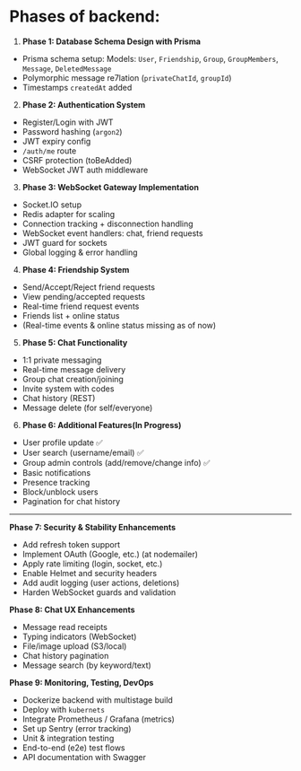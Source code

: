 # Phases of backend:

1. **Phase 1: Database Schema Design with Prisma**

- Prisma schema setup: Models: `User`, `Friendship`, `Group`, `GroupMembers`, `Message`, `DeletedMessage`
- Polymorphic message re7lation (`privateChatId`, `groupId`)
- Timestamps `createdAt` added

2. **Phase 2: Authentication System**

- Register/Login with JWT
- Password hashing (`argon2`)
- JWT expiry config
- `/auth/me` route
- CSRF protection (toBeAdded)
- WebSocket JWT auth middleware

3. **Phase 3: WebSocket Gateway Implementation**

- Socket.IO setup
- Redis adapter for scaling
- Connection tracking + disconnection handling
- WebSocket event handlers: chat, friend requests
- JWT guard for sockets
- Global logging & error handling

4. **Phase 4: Friendship System**

- Send/Accept/Reject friend requests
- View pending/accepted requests
- Real-time friend request events
- Friends list + online status
- (Real-time events & online status missing as of now)

5. **Phase 5: Chat Functionality**

- 1:1 private messaging
- Real-time message delivery
- Group chat creation/joining
- Invite system with codes
- Chat history (REST)
- Message delete (for self/everyone)

6. **Phase 6: Additional Features(In Progress)**

- User profile update ✅
- User search (username/email) ✅
- Group admin controls (add/remove/change info) ✅
- Basic notifications
- Presence tracking
- Block/unblock users
- Pagination for chat history

---

**Phase 7: Security & Stability Enhancements**

- Add refresh token support
- Implement OAuth (Google, etc.) (at nodemailer)
- Apply rate limiting (login, socket, etc.)
- Enable Helmet and security headers
- Add audit logging (user actions, deletions)
- Harden WebSocket guards and validation

**Phase 8: Chat UX Enhancements**

- Message read receipts
- Typing indicators (WebSocket)
- File/image upload (S3/local)
- Chat history pagination
- Message search (by keyword/text)

**Phase 9: Monitoring, Testing, DevOps**

- Dockerize backend with multistage build
- Deploy with `kubernets`
- Integrate Prometheus / Grafana (metrics)
- Set up Sentry (error tracking)
- Unit & integration testing
- End-to-end (e2e) test flows
- API documentation with Swagger
